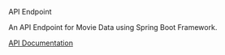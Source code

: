 API Endpoint

An API Endpoint for Movie Data using Spring Boot Framework. 

[API Documentation](https://drive.google.com/file/d/1Y2tywXHk6Fd2dx9QSidh04qd0bBxS8zj/view?usp=sharing)


